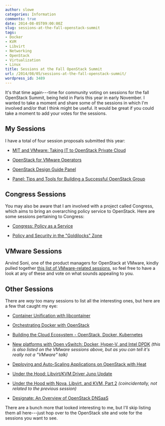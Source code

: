 ```yaml
---
author: slowe
categories: Information
comments: true
date: 2014-08-05T09:00:00Z
slug: sessions-at-the-fall-openstack-summit
tags:
- Docker
- KVM
- Libvirt
- Networking
- OpenStack
- Virtualization
- Linux
title: Sessions at the Fall OpenStack Summit
url: /2014/08/05/sessions-at-the-fall-openstack-summit/
wordpress_id: 3489
---
```


It's that time again---time for community voting on sessions for the fall OpenStack Summit, being held in Paris this year in early November. I wanted to take a moment and share some of the sessions in which I'm involved and/or that I think might be useful. It would be great if you could take a moment to add your votes for the sessions.

## My Sessions

I have a total of four session proposals submitted this year:

* [MIT and VMware: Taking IT to OpenStack Private Cloud](https://www.openstack.org/vote-paris/Presentation/mit-and-vmware-taking-it-to-openstack-private-cloud)

* [OpenStack for VMware Operators](https://www.openstack.org/vote-paris/Presentation/openstack-for-vmware-operators)

* [OpenStack Design Guide Panel](https://www.openstack.org/vote-paris/Presentation/panel-with-the-authors-of-the-openstack-design-guide)

* [Panel: Tips and Tools for Building a Successful OpenStack Group](https://www.openstack.org/vote-paris/Presentation/panel-tips-and-tools-for-building-a-successful-openstack-group)

## Congress Sessions

You may also be aware that I am involved with a project called Congress, which aims to bring an overarching policy service to OpenStack. Here are some sessions pertaining to Congress:

* [Congress: Policy as a Service](https://www.openstack.org/vote-paris/Presentation/congress-policy-as-a-service)

* [Policy and Security in the "Goldilocks" Zone](https://www.openstack.org/vote-paris/Presentation/policy-and-security-in-the-goldilocks-zone)

## VMware Sessions

Arvind Soni, one of the product managers for OpenStack at VMware, kindly pulled together [this list of VMware-related sessions](https://communities.vmware.com/community/vmtn/openstack/blog/2014/08/04/voting-for-openstack-paris-summit-talks), so feel free to have a look at any of these and vote on what sounds appealing to you.

## Other Sessions

There are _way_ too many sessions to list all the interesting ones, but here are a few that caught my eye:

* [Container Unification with libcontainer](https://www.openstack.org/vote-paris/Presentation/container-unification-with-libcontainer)

* [Orchestrating Docker with OpenStack](https://www.openstack.org/vote-paris/Presentation/orchestrating-docker-with-openstack)

* [Building the Cloud Ecosystem - OpenStack, Docker, Kubernetes](https://www.openstack.org/vote-paris/Presentation/building-the-cloud-ecosystem-openstack-docker-kubernetes)

* [New platforms with Open vSwitch: Docker, Hyper-V, and Intel DPDK](https://www.openstack.org/vote-paris/Presentation/new-platforms-with-open-vswitch-docker-hyper-v-and-intel-dpdk) _(this is also listed on the VMware sessions above, but as you can tell it's really not a "VMware" talk)_

* [Deploying and Auto-Scaling Applications on OpenStack with Heat](https://www.openstack.org/vote-paris/Presentation/deploying-and-auto-scaling-applications-on-openshift-with-heat)

* [Under the Hood: Libvirt/KVM Driver Juno Update](https://www.openstack.org/vote-paris/Presentation/libvirt-driver-update)

* [Under the Hood with Nova, Libvirt, and KVM, Part 2](https://www.openstack.org/vote-paris/Presentation/under-the-hood-with-nova-libvirt-and-kvm-part-two) _(coincidentally, not related to the previous session)_

* [Designate: An Overview of OpenStack DNSaaS](https://www.openstack.org/vote-paris/Presentation/designate-an-overview-of-openstack-dnsaas)

There are a bunch more that looked interesting to me, but I'll skip listing them all here---just hop over to the OpenStack site and vote for the sessions you want to see.
